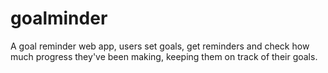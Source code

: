 # goalminder
A goal reminder web app, users set goals, get reminders and check how much progress they've been making, keeping them on track of their goals.
